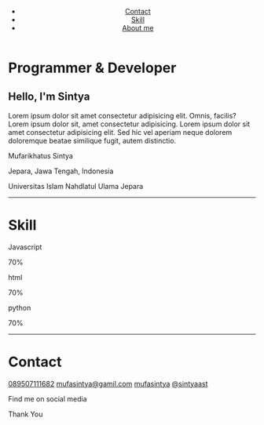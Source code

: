 <!DOCTYPE html>
<html lang="en">
  <head>
    <meta charset="UTF-8" />
    <meta name="viewport" content="width=device-width, initial-scale=1.0" />
    <link rel="stylesheet" href="biodata.css" />
    <link rel="stylesheet" href="https://cdnjs.cloudflare.com/ajax/libs/font-awesome/4.7.0/css/font-awesome.min.css" />
    <title>Personal Portofolio</title>
  </head>
  <body>
    <header>
      <nav class="navigasi">
        <!--untuk responsif-->
        <input type="checkbox" id="btn-responsive" hidden />
        <label for="btn-responsive" class="btn-responsive">
          <span class="bar"></span>
          <span class="bar"></span>
          <span class="bar"></span>
        </label>
        <!--untuk responsif-->
        <ul class="head">
          <li><a href="#contact">Contact</a></li>
          <li><a href="#skill">Skill</a></li>
          <li><a href="#">About me</a></li>
        </ul>
      </nav>
    </header>
    <div class="container">
      <div class="header">
        <div class="header-text">
          <h1>Programmer & Developer</h1>
          <h2>Hello, I'm Sintya</h2>
          <p>
            Lorem ipsum dolor sit amet consectetur adipisicing elit. Omnis, facilis? Lorem ipsum dolor sit, amet consectetur adipisicing. Lorem ipsum dolor sit amet consectetur adipisicing elit. Sed hic vel aperiam neque dolorem doloremque
            beatae similique fugit, autem distinctio.
          </p>
        </div>
      </div>
      <div class="utama">
        <div class="main top">
          <div class="top-text">
            <p><span class="fa fa-users"></span>Mufarikhatus Sintya</p>
            <p><span class="fa fa-map-marker"></span>Jepara, Jawa Tengah, Indonesia</p>
            <p id="skill"><span class="fa fa-graduation-cap"></span> Universitas Islam Nahdlatul Ulama Jepara</p>
          </div>
          <div class="garis">
            <hr />
          </div>
        </div>
        <div class="main skill">
          <div class="mid-text">
            <h1>Skill</h1>
            <div class="point">
              <div class="javascript">
                <p>Javascript</p>
                <div class="pin satu">70%</div>
                <div class="end"></div>
              </div>
              <div class="html">
                <p>html</p>
                <div class="pin dua">70%</div>
                <div class="end"></div>
              </div>
              <div class="python">
                <p>python</p>
                <div class="pin tiga">70%</div>
                <div class="end"></div>
              </div>
            </div>
          </div>
          <div class="garis">
            <hr />
          </div>
        </div>
        <div id="contact" class="main contact">
          <div class="end-text">
            <h1>Contact</h1>
            <div class="fa-contact">
              <!-- fa-2x utnuk memperbesar 2 kali-->
              <a href="#"><span class="fa fa-phone"></span>089507111682</a>
              <a href="#"><span class="fa fa-envelope-o"></span>mufasintya@gamil.com</a>
              <a href="#"><span class="fa fa-linkedin"></span>mufasintya</a>
              <a href="#"><span class="fa fa-instagram"></span>@sintyaast</a>
            </div>
          </div>
        </div>
        <div class="footer">
          <div class="footer-main">
            <p class="contoh">Find me on social media</p>
            <span class="fa fa-instagram"></span><span class="fa fa-twitter-square"></span><span class="fa fa-facebook-square"></span><span class="fa fa-linkedin-square"></span><span class="fa fa-pinterest-square"></span>
            <p class="contoh-2">Thank You</p>
          </div>
        </div>
      </div>
    </div>
  </body>
</html>
